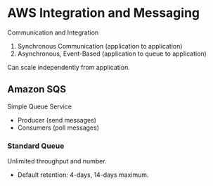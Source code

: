 # AWS Integration and Messaging

Communication and Integration

1. Synchronous Communication (application to application)
2. Asynchronous, Event-Based (application to queue to application)

Can scale independently from application.

## Amazon SQS

Simple Queue Service

* Producer (send messages)
* Consumers (poll messages)

### Standard Queue

Unlimited throughput and number.

* Default retention: 4-days, 14-days maximum.
